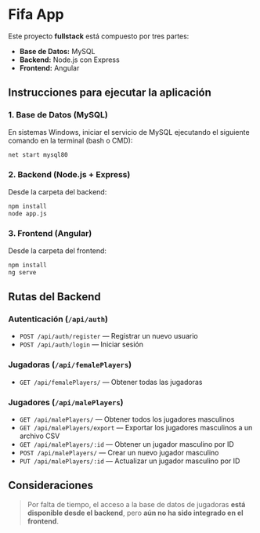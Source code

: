 # Fifa App

Este proyecto **fullstack** está compuesto por tres partes:

* **Base de Datos:** MySQL
* **Backend:** Node.js con Express
* **Frontend:** Angular

## Instrucciones para ejecutar la aplicación

### 1. Base de Datos (MySQL)

En sistemas Windows, iniciar el servicio de MySQL ejecutando el siguiente comando en la terminal (bash o CMD):

```bash
net start mysql80
```

### 2. Backend (Node.js + Express)

Desde la carpeta del backend:

```bash
npm install
node app.js
```


### 3. Frontend (Angular)

Desde la carpeta del frontend:

```bash
npm install
ng serve
```


## Rutas del Backend

### Autenticación (`/api/auth`)

* `POST /api/auth/register` — Registrar un nuevo usuario
* `POST /api/auth/login` — Iniciar sesión

### Jugadoras (`/api/femalePlayers`)

* `GET /api/femalePlayers/` — Obtener todas las jugadoras

### Jugadores (`/api/malePlayers`)

* `GET /api/malePlayers/` — Obtener todos los jugadores masculinos
* `GET /api/malePlayers/export` — Exportar los jugadores masculinos a un archivo CSV
* `GET /api/malePlayers/:id` — Obtener un jugador masculino por ID
* `POST /api/malePlayers/` — Crear un nuevo jugador masculino
* `PUT /api/malePlayers/:id` — Actualizar un jugador masculino por ID

## Consideraciones

> Por falta de tiempo, el acceso a la base de datos de jugadoras **está disponible desde el backend**, pero **aún no ha sido integrado en el frontend**.

